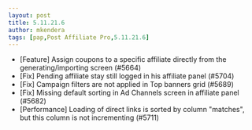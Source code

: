 ```yaml
---
layout: post
title: 5.11.21.6
author: mkendera
tags: [pap,Post Affiliate Pro,5.11.21.6]
---
```


- [Feature] Assign coupons to a specific affiliate directly from the generating/importing screen (#5664)
- [Fix] Pending affiliate stay still logged in his affiliate panel (#5704)
- [Fix] Campaign filters are not applied in Top banners grid (#5689)
- [Fix] Missing default sorting in Ad Channels screen in affiliate panel (#5682)
- [Performance] Loading of direct links is sorted by column "matches", but this column is not incrementing (#5711)
